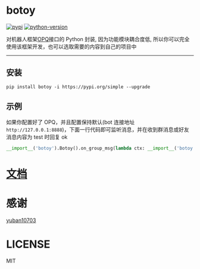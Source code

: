 # botoy

[![pypi](https://img.shields.io/pypi/v/botoy?style=flat-square 'pypi')](https://pypi.org/project/botoy/)
[![python-version](https://img.shields.io/pypi/pyversions/python-iotbot?style=flat-square)](https://pypi.org/project/python-iotbot/)

对机器人框架[OPQ](https://github.com/OPQBOT/OPQ/)接口的 Python 封装,
因为功能模块耦合度低,
所以你可以完全使用该框架开发，也可以选取需要的内容到自己的项目中

---

## 安装

```shell
pip install botoy -i https://pypi.org/simple --upgrade
```

## 示例

如果你配置好了 OPQ，并且配置保持默认(bot 连接地址`http://127.0.0.1:8888`)，下面一行代码即可监听消息，并在收到群消息或好友消息内容为 test 时回复 ok

```python
__import__('botoy').Botoy().on_group_msg(lambda ctx: __import__('botoy').Action(ctx.CurrentQQ).sendGroupText(ctx.FromGroupId, 'ok') if ctx.Content == 'test' else None).on_friend_msg(lambda ctx: __import__('botoy').Action(ctx.CurrentQQ).sendFriendText(ctx.FromUin, 'ok') if ctx.Content == 'test' else None).run()
```

# [文档](https://botoy.readthedocs.io/)

# 感谢

[yuban10703](https://github.com/yuban10703)

# LICENSE

MIT
